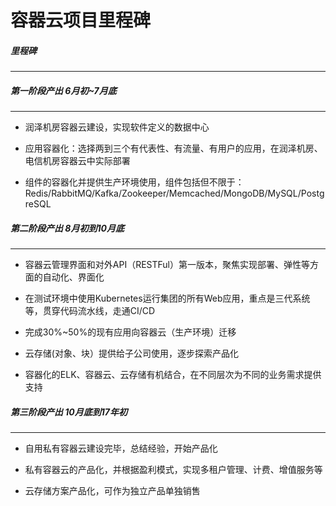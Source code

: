 容器云项目里程碑
============================================

##### 里程碑
--------------------------------------------

##### 第一阶段产出  6月初~7月底
--------------------------------------------

* 润泽机房容器云建设，实现软件定义的数据中心

* 应用容器化：选择两到三个有代表性、有流量、有用户的应用，在润泽机房、电信机房容器云中实际部署

* 组件的容器化并提供生产环境使用，组件包括但不限于：Redis/RabbitMQ/Kafka/Zookeeper/Memcached/MongoDB/MySQL/PostgreSQL

##### 第二阶段产出 8月初到10月底
--------------------------------------------

* 容器云管理界面和对外API（RESTFul）第一版本，聚焦实现部署、弹性等方面的自动化、界面化

* 在测试环境中使用Kubernetes运行集团的所有Web应用，重点是三代系统等，贯穿代码流水线，走通CI/CD

* 完成30%~50%的现有应用向容器云（生产环境）迁移

* 云存储(对象、块）提供给子公司使用，逐步探索产品化

* 容器化的ELK、容器云、云存储有机结合，在不同层次为不同的业务需求提供支持

##### 第三阶段产出 10月底到17年初
--------------------------------------------

* 自用私有容器云建设完毕，总结经验，开始产品化

* 私有容器云的产品化，并根据盈利模式，实现多租户管理、计费、增值服务等

* 云存储方案产品化，可作为独立产品单独销售

